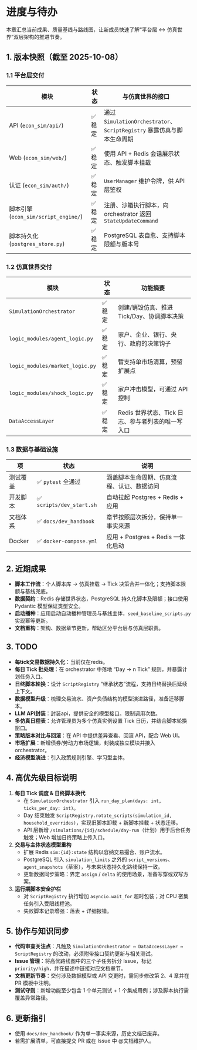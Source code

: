 # 进度与待办

本章汇总当前成果、质量基线与路线图，让新成员快速了解“平台层 ↔ 仿真世界”双层架构的推进节奏。

## 1. 版本快照（截至 2025-10-08）

### 1.1 平台层交付

| 模块 | 状态 | 与仿真世界的接口 |
| ---- | ---- | ---------------- |
| API (`econ_sim/api/`) | ✅ 稳定 | 通过 `SimulationOrchestrator`、`ScriptRegistry` 暴露仿真与脚本生命周期 |
| Web (`econ_sim/web/`) | ✅ 稳定 | 使用 API + Redis 会话展示状态、触发脚本挂载 |
| 认证 (`econ_sim/auth/`) | ✅ 稳定 | `UserManager` 维护令牌，供 API 层鉴权 |
| 脚本引擎 (`econ_sim/script_engine/`) | ✅ 稳定 | 注册、沙箱执行脚本，向 orchestrator 返回 `StateUpdateCommand` |
| 脚本持久化 (`postgres_store.py`) | ✅ 稳定 | PostgreSQL 表自愈、支持脚本限额与版本号 |

### 1.2 仿真世界交付

| 模块 | 状态 | 功能摘要 |
| ---- | ---- | -------- |
| `SimulationOrchestrator` | ✅ 稳定 | 创建/销毁仿真、推进 Tick/Day、协调脚本决策 |
| `logic_modules/agent_logic.py` | ✅ 稳定 | 家户、企业、银行、央行、政府的决策钩子 |
| `logic_modules/market_logic.py` | ✅ 稳定 | 暂支持单市场清算，预留扩展点 |
| `logic_modules/shock_logic.py` | ✅ 稳定 | 家户冲击模型，可通过 API 控制 |
| `DataAccessLayer` | ✅ 稳定 | Redis 世界状态、Tick 日志、参与者列表的唯一写入口 |

### 1.3 数据与基础设施

| 项 | 状态 | 说明 |
| -- | ---- | ---- |
| 测试覆盖 | ✅ `pytest` 全通过 | 涵盖脚本生命周期、仿真流程、认证、数据访问 |
| 开发脚本 | ✅ `scripts/dev_start.sh` | 自动拉起 Postgres + Redis + 应用 |
| 文档体系 | ✅ `docs/dev_handbook` | 章节按照层次拆分，保持单一事实来源 |
| Docker | ✅ `docker-compose.yml` | 应用 + Postgres + Redis 一体化启动 |

## 2. 近期成果

- **脚本工作流**：个人脚本库 → 仿真挂载 → Tick 决策合并一体化；支持脚本限额与基线兜底。
- **数据契约**：Redis 存储世界状态，PostgreSQL 持久化脚本及限额；接口使用 Pydantic 模型保证类型安全。
- **启动播种**：应用启动自动播种管理员与基线主体，`seed_baseline_scripts.py` 实现幂等更新。
- **文档重构**：架构、数据章节更新，帮助区分平台层与仿真层职责。

## 3. TODO

- **每tick交易数据持久化**：当前仅在redis。
- **每日 Tick 批处理**：在 orchestrator 中落地 “Day → n Tick” 规则，并暴露计划任务入口。
- **日终脚本轮换**：设计 `ScriptRegistry` “继承状态”流程，支持日终替换后延续上下文。
- **数据模型升级**：梳理交易流水、资产负债结构的模型演进路径，准备迁移脚本。
- **LLM API封装**：封装api，提供安全的模型接口。限制调用次数。
- **多仿真日程表**：允许管理员为多个仿真实例设置 Tick 日历，并结合脚本轮换窗口。
- **策略版本对比与回滚**：在 API 中提供差异查看、回滚 API，配合 Web UI。
- **市场扩展**：新增债券/劳动力市场逻辑，封装成独立模块并接入 orchestrator。
- **经济模型演进**：引入政策规则引擎、学习型主体。


## 4. 高优先级目标说明

1. **每日 Tick 调度 & 日终脚本换代**
	- 在 `SimulationOrchestrator` 引入 `run_day_plan(days: int, ticks_per_day: int)`。
	- Day 结束触发 `ScriptRegistry.rotate_scripts(simulation_id, household_overrides)`，实现旧脚本卸载 + 新脚本挂载 + 状态迁移。
	- API 层新增 `/simulations/{id}/schedule/day-run`（计划）用于后台任务触发；Web 增加日终策略上传入口。
2. **交易与主体状态模型重构**
	- 扩展 Redis `sim:{id}:state` 结构以容纳交易撮合、账户流水。
	- PostgreSQL 引入 `simulation_limits` 之外的 `script_versions`、`agent_snapshots`（草案），与未来状态持久化路线保持一致。
	- 更新数据同步策略：界定 `assign` / `delta` 的使用场景，准备写穿或双写方案。
3. **运行期脚本安全护栏**
	- 对 `ScriptRegistry` 执行增加 `asyncio.wait_for` 超时包装；对 CPU 密集任务引入受限线程池。
	- 失败脚本记录增强：落表 + 详细报错。

## 5. 协作与知识同步

- **代码审查关注点**：凡触及 `SimulationOrchestrator ↔ DataAccessLayer ↔ ScriptRegistry` 的改动，必须附带接口契约更新与相关测试。
- **Issue 管理**：将高优路线图中的三个子任务拆分 Issue，标记 `priority/high`，并在描述中链接对应文档章节。
- **文档更新节奏**：交付涉及数据模型或 API 变更时，需同步修改第 2、4 章并在 PR 模板中注明。
- **测试守则**：新增功能至少包含 1 个单元测试 + 1 个集成用例；涉及脚本执行需覆盖异常路径。

## 6. 更新指引

- 使用 `docs/dev_handbook/` 作为单一事实来源，历史文档已废弃。
- 若需扩展清单，可直接提交 PR 或在 Issue 中 @文档维护人。
